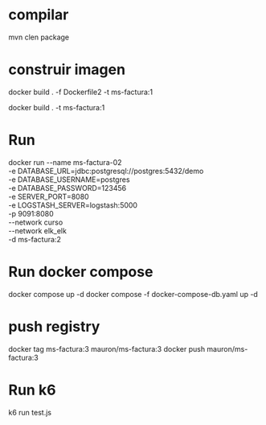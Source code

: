 # compilar

mvn clen package

# construir imagen

docker build . -f Dockerfile2 -t ms-factura:1

docker build . -t ms-factura:1

# Run

docker run --name ms-factura-02 \
        -e DATABASE_URL=jdbc:postgresql://postgres:5432/demo \
        -e DATABASE_USERNAME=postgres \
        -e DATABASE_PASSWORD=123456 \
        -e SERVER_PORT=8080 \
        -e LOGSTASH_SERVER=logstash:5000 \
        -p 9091:8080 \
        --network curso \
        --network elk_elk \
        -d ms-factura:2

# Run docker compose

docker compose up -d
docker compose -f docker-compose-db.yaml up -d 

# push registry

docker tag ms-factura:3 mauron/ms-factura:3
docker push mauron/ms-factura:3

# Run k6

k6 run test.js